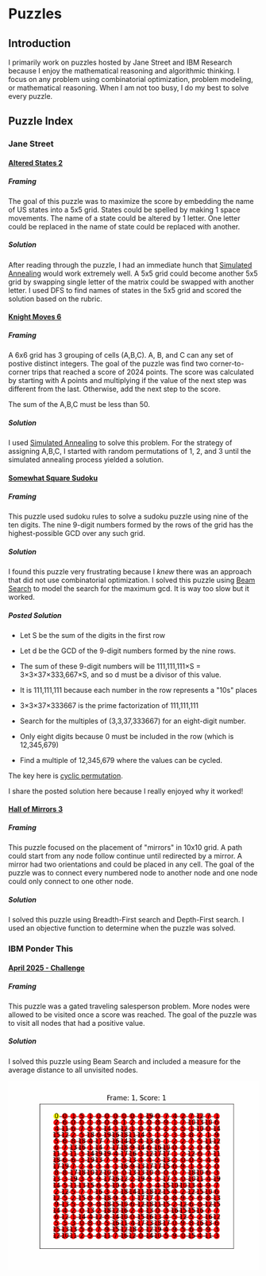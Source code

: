 # Puzzles

## Introduction 

I primarily work on puzzles hosted by Jane Street and IBM Research because I 
enjoy the mathematical reasoning and algorithmic thinking. I focus on
any problem using combinatorial optimization, problem modeling, or mathematical reasoning.
When I am not too busy, I do my best to solve every puzzle.

## Puzzle Index

### Jane Street

#### [Altered States 2](https://github.com/MarshMunHay/jane_street_puzzles/blob/main/puzzles/jane-street/202406.py)

##### Framing 

The goal of this puzzle was to maximize the score by embedding the name
of US states into a 5x5 grid. States could be spelled by making 1 space movements.
The name of a state could be altered by 1 letter. One letter could be replaced in the name of state could
be replaced with another.

##### Solution

After reading through the puzzle, I had an immediate hunch that
[Simulated Annealing](https://en.wikipedia.org/wiki/Simulated_annealing) would work extremely well.
A 5x5 grid could become another 5x5 grid by swapping single letter of the matrix could be swapped with another letter. 
I used DFS to find names of states in the 5x5 grid and scored the solution based on the rubric.

#### [Knight Moves 6](https://github.com/MarshMunHay/jane_street_puzzles/blob/main/puzzles/jane-street/202410.py)

##### Framing

A 6x6 grid has 3 grouping of cells (A,B,C). A, B, and C can any set of postive distinct integers.
The goal of the puzzle was find two corner-to-corner trips that reached a score of 2024 points. The score was calculated 
by starting with A points and multiplying if the value of the next step was different from the last. Otherwise, add the next step to the 
score.

The sum of the A,B,C must be less than 50.

##### Solution

I used [Simulated Annealing](https://en.wikipedia.org/wiki/Simulated_annealing) to solve this problem. For the strategy
of assigning A,B,C, I started with random permutations of 1, 2, and 3 until the simulated annealing process yielded a solution.

#### [Somewhat Square Sudoku](https://github.com/MarshMunHay/jane_street_puzzles/blob/main/puzzles/jane-street/202501.py)

##### Framing

This puzzle used sudoku rules to solve a 
sudoku puzzle using nine of the ten digits. The nine 9-digit numbers
formed by the rows of the grid has the highest-possible GCD over any
such grid.

##### Solution

I found this puzzle very frustrating because I *knew* there was an approach
that did not use combinatorial optimization. I solved this puzzle
using [Beam Search](https://en.wikipedia.org/wiki/Beam_search) to model the search
for the maximum gcd. It is way too slow but it worked. 

##### Posted Solution 

* Let S be the sum of the digits in the first row
* Let d be the GCD of the 9-digit numbers formed by the nine rows. 
* The sum of these 9-digit numbers will be 111,111,111×S = 3×3×37×333,667×S, and so d must be a divisor of this value.

* It is 111,111,111 because each number in the row represents a "10s" places
* 3×3×37×333667 is the prime factorization of 111,111,111
* Search for the multiples of (3,3,37,333667) for an eight-digit number.
* Only eight digits because 0 must be included in the row (which is 12,345,679)
* Find a multiple of 12,345,679 where the values can be cycled.

The key here is [cyclic permutation](https://en.wikipedia.org/wiki/Cyclic_permutation).

I share the posted solution here because I really enjoyed why it worked!



#### [Hall of Mirrors 3](https://github.com/MarshMunHay/jane_street_puzzles/blob/main/puzzles/jane-street/202501.py)

##### Framing 

This puzzle focused on the placement of "mirrors" in 10x10 grid. A path could start from any
node follow continue until redirected by a mirror. A mirror had two orientations and could be placed
in any cell. The goal of the puzzle was to connect every numbered node to another node and one node could only
connect to one other node.

##### Solution

I solved this puzzle using Breadth-First search and Depth-First search. I used an objective function to determine
when the puzzle was solved. 

### IBM Ponder This

#### [April 2025 - Challenge](https://github.com/MarshMunHay/jane_street_puzzles/blob/main/puzzles/ibm-ponder-this/202504.py) 

##### Framing

This puzzle was a gated traveling salesperson problem. More nodes were allowed to be visited
once a score was reached. The goal of the puzzle was to visit all nodes that had a positive value.

##### Solution

I solved this puzzle using Beam Search and included a measure for the average distance to all unvisited nodes.

![Search](https://github.com/MarshMunHay/jane_street_puzzles/blob/main/puzzles/ibm-ponder-this/202504.gif)